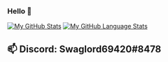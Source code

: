 ### Hello 👋
[![My GitHub Stats](https://github-readme-stats.vercel.app/api/?username=LoganPaulus&count_private=true&theme=tokyonight&showicons=true)]()
[![My GitHub Language Stats](https://github-readme-stats.vercel.app/api/top-langs/?username=LoganPaulus&langs_count=5&theme=tokyonight)]()

## 📫 Discord: Swaglord69420#8478

<!--
**LoganPaulus/LoganPaulus** is a ✨ _special_ ✨ repository because its `README.md` (this file) appears on your GitHub profile.

Here are some ideas to get you started:



- 🔭 I’m currently working on ...
- 🌱 I’m currently learning ...
- 👯 I’m looking to collaborate on ...
- 🤔 I’m looking for help with ...
- 💬 Ask me about ...
- 📫 How to reach me:
- 😄 Pronouns: ...
- ⚡ Fun fact: ...
-->
